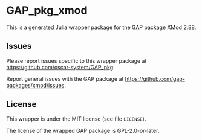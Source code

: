 # GAP_pkg_xmod

This is a generated Julia wrapper package for the GAP package XMod 2.88.

## Issues

Please report issues specific to this wrapper package at <https://github.com/oscar-system/GAP_pkg>.

Report general issues with the GAP package at <https://github.com/gap-packages/xmod/issues>.

## License

This wrapper is under the MIT license (see file `LICENSE`).

The license of the wrapped GAP package is GPL-2.0-or-later.
